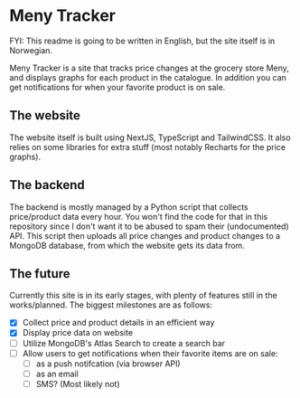 # Meny Tracker

FYI: This readme is going to be written in English, but the site itself is in Norwegian.

Meny Tracker is a site that tracks price changes at the grocery store Meny, and displays graphs for each product in the catalogue. In addition you can get notifications for when your favorite product is on sale.

## The website

The website itself is built using NextJS, TypeScript and TailwindCSS. It also relies on some libraries for extra stuff (most notably Recharts for the price graphs).

## The backend

The backend is mostly managed by a Python script that collects price/product data every hour. You won't find the code for that in this repository since I don't want it to be abused to spam their (undocumented) API. This script then uploads all price changes and product changes to a MongoDB database, from which the website gets its data from.

## The future

Currently this site is in its early stages, with plenty of features still in the works/planned. The biggest milestones are as follows:

- [x] Collect price and product details in an efficient way
- [x] Display price data on website
- [ ] Utilize MongoDB's Atlas Search to create a search bar
- [ ] Allow users to get notifications when their favorite items are on sale:
  - [ ] as a push notifcation (via browser API)
  - [ ] as an email
  - [ ] SMS? (Most likely not)
